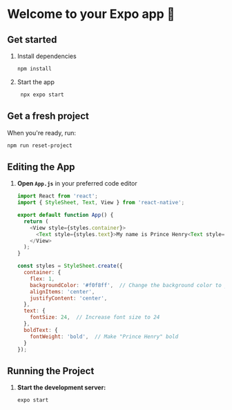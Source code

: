 # Welcome to your Expo app 👋



## Get started

1. Install dependencies

   ```bash
   npm install
   ```

2. Start the app

   ```bash
    npx expo start
   ```


## Get a fresh project

When you're ready, run:

```bash
npm run reset-project
```



## Editing the App

1. **Open `App.js`** in your preferred code editor 

    ```javascript
    import React from 'react';
    import { StyleSheet, Text, View } from 'react-native';

    export default function App() {
      return (
        <View style={styles.container}>
          <Text style={styles.text}>My name is Prince Henry<Text style={styles.boldText}>YourName</Text></Text>
        </View>
      );
    }

    const styles = StyleSheet.create({
      container: {
        flex: 1,
        backgroundColor: '#f0f8ff',  // Change the background color to your preference
        alignItems: 'center',
        justifyContent: 'center',
      },
      text: {
        fontSize: 24,  // Increase font size to 24
      },
      boldText: {
        fontWeight: 'bold',  // Make "Prince Henry" bold
      }
    });
    ```

    

## Running the Project

1. **Start the development server:**

    ```bash
    expo start


    
    ```
